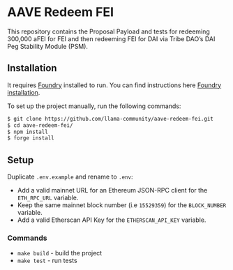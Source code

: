 # AAVE Redeem FEI

This repository contains the Proposal Payload and tests for redeeming 300,000 aFEI for FEI and then redeeming FEI for DAI via Tribe DAO’s DAI Peg Stability Module (PSM).

## Installation

It requires [Foundry](https://github.com/gakonst/foundry) installed to run. You can find instructions here [Foundry installation](https://github.com/gakonst/foundry#installation).

To set up the project manually, run the following commands:

```sh
$ git clone https://github.com/llama-community/aave-redeem-fei.git
$ cd aave-redeem-fei/
$ npm install
$ forge install
```

## Setup

Duplicate `.env.example` and rename to `.env`:

- Add a valid mainnet URL for an Ethereum JSON-RPC client for the `ETH_RPC_URL` variable.
- Keep the same mainnet block number (i.e `15529359`) for the `BLOCK_NUMBER` variable.
- Add a valid Etherscan API Key for the `ETHERSCAN_API_KEY` variable.

### Commands

- `make build` - build the project
- `make test` - run tests
